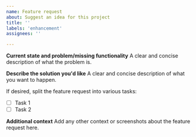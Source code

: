 ```yaml
---
name: Feature request
about: Suggest an idea for this project
title: ''
labels: 'enhancement'
assignees: ''

---
```


**Current state and problem/missing functionality**
A clear and concise description of what the problem is.

**Describe the solution you'd like**
A clear and concise description of what you want to happen.

If desired, split the feature request into various tasks:
 - [ ] Task 1
 - [ ] Task 2

**Additional context**
Add any other context or screenshots about the feature request here.
